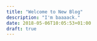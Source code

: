 ```yaml
---
title: "Welcome to New Blog"
description: "I'm baaaack."
date: 2018-05-06T10:05:53+01:00
draft: true
---
```


